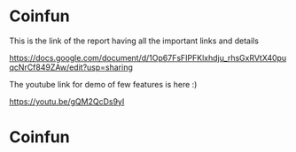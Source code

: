 # Coinfun
This is the link of the report having all the important links and details

https://docs.google.com/document/d/1Op67FsFIPFKlxhdju_rhsGxRVtX40puqcNrCf849ZAw/edit?usp=sharing

The youtube link for demo of few features is here :)

https://youtu.be/gQM2QcDs9yI
# Coinfun

